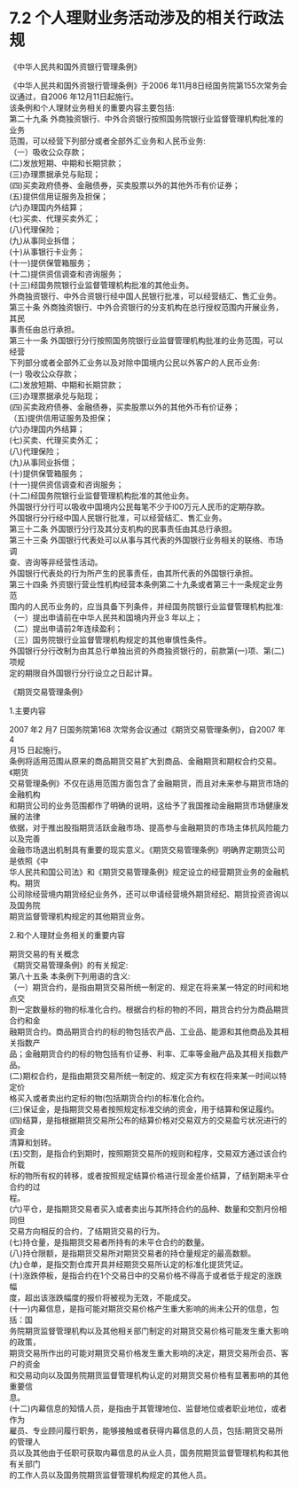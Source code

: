 # 7.2  个人理财业务活动涉及的相关行政法规

《中华人民共和国外资银行管理条例》 </p>
    <p>《中华人民共和国外资银行管理条例》于2006 年11月8日经国务院第155次常务会 <br />
      议通过，自2006 年12月11日起施行。 <br />
该条例和个人理财业务相关的重要内容主要包括:<br />
第二十九条 外商独资银行、中外合资银行按照国务院银行业监督管理机构批准的业务 <br />
范围，可以经营下列部分或者全部外汇业务和人民币业务: <br />
（一）吸收公众存款； <br />
(二)发放短期、中期和长期贷款； <br />
(三)办理票据承兑与贴现； <br />
(四)买卖政府债券、金融债券，买卖股票以外的其他外币有价证券； <br />
(五)提供信用证服务及担保； <br />
(六)办理国内外结算； <br />
(七)买卖、代理买卖外汇； <br />
(八)代理保险； <br />
(九)从事同业拆借； <br />
(十)从事银行卡业务； <br />
(十一)提供保管箱服务； <br />
(十二)提供资信调查和咨询服务； <br />
(十三)经国务院银行业监督管理机构批准的其他业务。 <br />
外商独资银行、中外合资银行经中国人民银行批准，可以经营结汇、售汇业务。 <br />
第三十条 外商独资银行、中外合资银行的分支机构在总行授权范围内开展业务，其民 <br />
事责任由总行承担。 <br />
第三十一条 外国银行分行按照国务院银行业监督管理机构批准的业务范围，可以经营 <br />
下列部分或者全部外汇业务以及对除中国境内公民以外客户的人民币业务: <br />
(一)     吸收公众存款； <br />
(二)发放短期、中期和长期贷款； <br />
(三)办理票据承兑与贴现； <br />
(四)买卖政府债券、金融债券，买卖股票以外的其他外币有价证券； <br />
（五)提供信用证服务及担保； <br />
(六)办理国内外结算； <br />
(七)买卖、代理买卖外汇； <br />
(八)代理保险； <br />
(九)从事同业拆借； <br />
(十)提供保管箱服务； <br />
(十一)提供资信调查和咨询服务； <br />
(十二)经国务院银行业监督管理机构批准的其他业务。 <br />
外国银行分行可以吸收中国境内公民每笔不少于l00万元人民币的定期存款。 <br />
外国银行分行经中国人民银行批准，可以经营结汇、售汇业务。 <br />
第三十二条 外国银行分行及其分支机构的民事责任由其总行承担。 <br />
第三十三条 外国银行代表处可以从事与其代表的外国银行业务相关的联络、市场调 <br />
查、咨询等非经营性活动。 <br />
外国银行代表处的行为所产生的民事责任，由其所代表的外国银行承担。 <br />
第三十四条 外资银行营业性机构经营本条例第二十九条或者第三十一条规定业务范 <br />
围内的人民币业务的，应当具备下列条件，并经国务院银行业监督管理机构批准: <br />
（一）提出申请前在中华人民共和国境内开业3 年以上； <br />
（二）提出申请前2年连续盈利； <br />
（三）国务院银行业监督管理机构规定的其他审慎性条件。 <br />
外国银行分行改制为由其总行单独出资的外商独资银行的，前款第(一)项、第(二)项规 <br />定的期限自外国银行分行设立之日起计算。 </p>
    <p>《期货交易管理条例》</p>
    <p>1.主要内容 </p>
    <p> 2007 年2 月7 日国务院第168 次常务会议通过《期货交易管理条例》，自2007 年4 <br />
      月15 日起施行。 <br />
      条例将适用范围从原来的商品期货交易扩大到商品、金融期货和期权合约交易。《期货 <br />
      交易管理条例》不仅在适用范围方面包含了金融期货，而且对未来参与期货市场的金融机构 <br />
      和期货公司的业务范围都作了明确的说明，这给予了我国推动金融期货市场健康发展的法律 <br />
      依据，对于推出股指期货活跃金融市场、提高参与金融期货的市场主体抗风险能力以及完善 <br />
      金融市场退出机制具有重要的现实意义。《期货交易管理条例》明确界定期货公司是依照《中 <br />
      华人民共和国公司法》和《期货交易管理条例》规定设立的经营期货业务的金融机构。期货 <br />
      公司除经营境内期货经纪业务外，还可以申请经营境外期货经纪、期货投资咨询以及国务院 <br />
    期货监督管理机构规定的其他期货业务。 </p>
    <p>2.和个人理财业务相关的重要内容 </p>
    <p> 期货交易的有关概念 <br />
      《期货交易管理条例》的有关规定: <br />
      第八十五条 本条例下列用语的含义: <br />
      （一）期货合约，是指由期货交易所统一制定的、规定在将来某一特定的时间和地点交 <br />
      割一定数量标的物的标准化合约。根据合约标的物的不同，期货合约分为商品期货合约和金 <br />
      融期货合约。商品期货合约的标的物包括农产品、工业品、能源和其他商品及其相关指数产 <br />
      品；金融期货合约的标的物包括有价证券、利率、汇率等金融产品及其相关指数产品。 <br />
      (二)期权合约，是指由期货交易所统一制定的、规定买方有权在将来某一时间以特定价 <br />
      格买入或者卖出约定标的物(包括期货合约)的标准化合约。 <br />
      (三)保证金，是指期货交易者按照规定标准交纳的资金，用于结算和保证履约。 <br />
      (四)结算，是指根据期货交易所公布的结算价格对交易双方的交易盈亏状况进行的资金 <br />
      清算和划转。 <br />
      (五)交割，是指合约到期时，按照期货交易所的规则和程序，交易双方通过该合约所载 <br />
      标的物所有权的转移，或者按照规定结算价格进行现金差价结算，了结到期未平仓合约的过 <br />
      程。 <br />
      (六)平仓，是指期货交易者买入或者卖出与其所持合约的品种、数量和交割月份相同但 <br />
      交易方向相反的合约，了结期货交易的行为。 <br />
      (七)持仓量，是指期货交易者所持有的未平仓合约的数量。 <br />
      (八)持仓限额，是指期货交易所对期货交易者的持仓量规定的最高数额。 <br />
      (九)仓单，是指交割仓库开具并经期货交易所认定的标准化提货凭证。 <br />
      (十)涨跌停板，是指合约在1个交易日中的交易价格不得高于或者低于规定的涨跌幅 <br />
      度，超出该涨跌幅度的报价将被视为无效，不能成交。 <br />
      (十一)内幕信息，是指可能对期货交易价格产生重大影响的尚未公开的信息，包括：国 <br />
    务院期货监督管理机构以及其他相关部门制定的对期货交易价格可能发生重大影响的政策， <br />
    期货交易所作出的可能对期货交易价格发生重大影响的决定，期货交易所会员、客户的资金 <br />
    和交易动向以及国务院期货监督管理机构认定的对期货交易价格有显著影响的其他重要信 <br />
    息。 <br />
(十二)内幕信息的知情人员，是指由于其管理地位、监督地位或者职业地位，或者作为 <br />
雇员、专业顾问履行职务，能够接触或者获得内幕信息的人员，包括:期货交易所的管理人 <br />
员以及其他由于任职可获取内幕信息的从业人员，国务院期货监督管理机构和其他有关部门 <br />
的工作人员以及国务院期货监督管理机构规定的其他人员。 